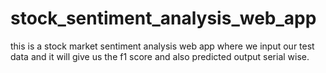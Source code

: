 # stock_sentiment_analysis_web_app

this is a stock market sentiment analysis web app where we input our test data and it will give us the f1 score and also predicted output serial wise.
